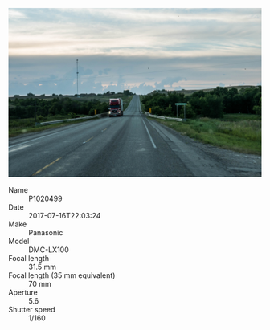[![P1020499](/photos/hd/P1020499.jpg)](/photos/full/P1020499.jpg?raw=true)

<dl>
  <dt>Name</dt>
  <dd>P1020499</dd>
  <dt>Date</dt>
  <dd>2017-07-16T22:03:24</dd>
  <dt>Make</dt>
  <dd>Panasonic</dd>
  <dt>Model</dt>
  <dd>DMC-LX100</dd>
  <dt>Focal length</dt>
  <dd>31.5 mm</dd>
  <dt>Focal length (35 mm equivalent)</dt>
  <dd>70 mm</dd>
  <dt>Aperture</dt>
  <dd>5.6</dd>
  <dt>Shutter speed</dt>
  <dd>1/160</dd>
</dl>

